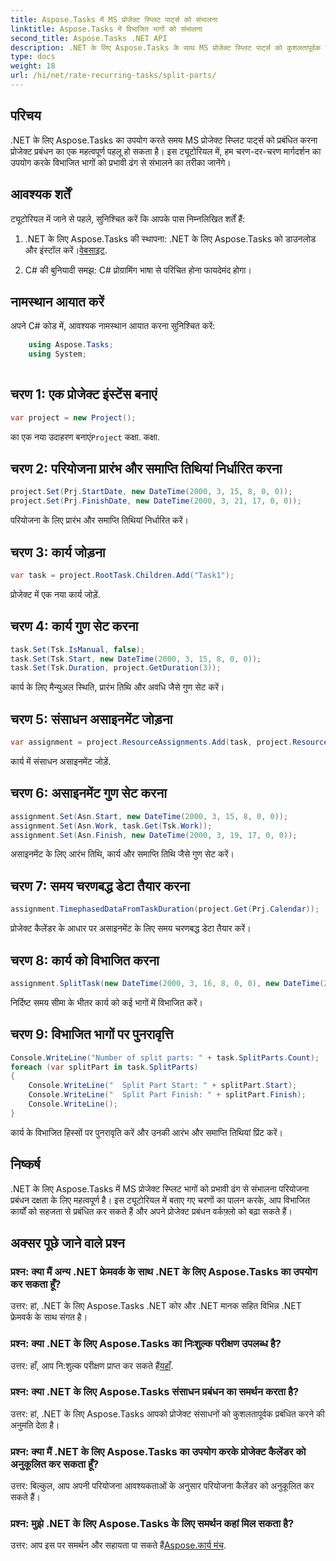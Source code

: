 ```yaml
---
title: Aspose.Tasks में MS प्रोजेक्ट स्प्लिट पार्ट्स को संभालना
linktitle: Aspose.Tasks में विभाजित भागों को संभालना
second_title: Aspose.Tasks .NET API
description: .NET के लिए Aspose.Tasks के साथ MS प्रोजेक्ट स्प्लिट पार्ट्स को कुशलतापूर्वक संभालना सीखें। अपने प्रोजेक्ट प्रबंधन वर्कफ़्लो को बढ़ाएँ।
type: docs
weight: 18
url: /hi/net/rate-recurring-tasks/split-parts/
---
```


## परिचय
.NET के लिए Aspose.Tasks का उपयोग करते समय MS प्रोजेक्ट स्प्लिट पार्ट्स को प्रबंधित करना प्रोजेक्ट प्रबंधन का एक महत्वपूर्ण पहलू हो सकता है। इस ट्यूटोरियल में, हम चरण-दर-चरण मार्गदर्शन का उपयोग करके विभाजित भागों को प्रभावी ढंग से संभालने का तरीका जानेंगे।
## आवश्यक शर्तें
ट्यूटोरियल में जाने से पहले, सुनिश्चित करें कि आपके पास निम्नलिखित शर्तें हैं:
1.  .NET के लिए Aspose.Tasks की स्थापना: .NET के लिए Aspose.Tasks को डाउनलोड और इंस्टॉल करें।[वेबसाइट](https://releases.aspose.com/tasks/net/).
   
2. C# की बुनियादी समझ: C# प्रोग्रामिंग भाषा से परिचित होना फायदेमंद होगा।

## नामस्थान आयात करें
अपने C# कोड में, आवश्यक नामस्थान आयात करना सुनिश्चित करें:
```csharp
    using Aspose.Tasks;
    using System;
    
```

## चरण 1: एक प्रोजेक्ट इंस्टेंस बनाएं
```csharp
var project = new Project();
```
 का एक नया उदाहरण बनाएं`Project` कक्षा. कक्षा.
## चरण 2: परियोजना प्रारंभ और समाप्ति तिथियां निर्धारित करना
```csharp
project.Set(Prj.StartDate, new DateTime(2000, 3, 15, 8, 0, 0));
project.Set(Prj.FinishDate, new DateTime(2000, 3, 21, 17, 0, 0));
```
परियोजना के लिए प्रारंभ और समाप्ति तिथियां निर्धारित करें।
## चरण 3: कार्य जोड़ना
```csharp
var task = project.RootTask.Children.Add("Task1");
```
प्रोजेक्ट में एक नया कार्य जोड़ें.
## चरण 4: कार्य गुण सेट करना
```csharp
task.Set(Tsk.IsManual, false);
task.Set(Tsk.Start, new DateTime(2000, 3, 15, 8, 0, 0));
task.Set(Tsk.Duration, project.GetDuration(3));
```
कार्य के लिए मैन्युअल स्थिति, प्रारंभ तिथि और अवधि जैसे गुण सेट करें।
## चरण 5: संसाधन असाइनमेंट जोड़ना
```csharp
var assignment = project.ResourceAssignments.Add(task, project.Resources.Add("r1"));
```
कार्य में संसाधन असाइनमेंट जोड़ें.
## चरण 6: असाइनमेंट गुण सेट करना
```csharp
assignment.Set(Asn.Start, new DateTime(2000, 3, 15, 8, 0, 0));
assignment.Set(Asn.Work, task.Get(Tsk.Work));
assignment.Set(Asn.Finish, new DateTime(2000, 3, 19, 17, 0, 0));
```
असाइनमेंट के लिए आरंभ तिथि, कार्य और समाप्ति तिथि जैसे गुण सेट करें।
## चरण 7: समय चरणबद्ध डेटा तैयार करना
```csharp
assignment.TimephasedDataFromTaskDuration(project.Get(Prj.Calendar));
```
प्रोजेक्ट कैलेंडर के आधार पर असाइनमेंट के लिए समय चरणबद्ध डेटा तैयार करें।
## चरण 8: कार्य को विभाजित करना
```csharp
assignment.SplitTask(new DateTime(2000, 3, 16, 8, 0, 0), new DateTime(2000, 3, 17, 17, 0, 0), project.Get(Prj.Calendar));
```
निर्दिष्ट समय सीमा के भीतर कार्य को कई भागों में विभाजित करें।
## चरण 9: विभाजित भागों पर पुनरावृत्ति
```csharp
Console.WriteLine("Number of split parts: " + task.SplitParts.Count);
foreach (var splitPart in task.SplitParts)
{
    Console.WriteLine("  Split Part Start: " + splitPart.Start);
    Console.WriteLine("  Split Part Finish: " + splitPart.Finish);
    Console.WriteLine();
}
```
कार्य के विभाजित हिस्सों पर पुनरावृति करें और उनकी आरंभ और समाप्ति तिथियां प्रिंट करें।

## निष्कर्ष
.NET के लिए Aspose.Tasks में MS प्रोजेक्ट स्प्लिट भागों को प्रभावी ढंग से संभालना परियोजना प्रबंधन दक्षता के लिए महत्वपूर्ण है। इस ट्यूटोरियल में बताए गए चरणों का पालन करके, आप विभाजित कार्यों को सहजता से प्रबंधित कर सकते हैं और अपने प्रोजेक्ट प्रबंधन वर्कफ़्लो को बढ़ा सकते हैं।
## अक्सर पूछे जाने वाले प्रश्न
### प्रश्न: क्या मैं अन्य .NET फ्रेमवर्क के साथ .NET के लिए Aspose.Tasks का उपयोग कर सकता हूँ?
उत्तर: हां, .NET के लिए Aspose.Tasks .NET कोर और .NET मानक सहित विभिन्न .NET फ्रेमवर्क के साथ संगत है।
### प्रश्न: क्या .NET के लिए Aspose.Tasks का निःशुल्क परीक्षण उपलब्ध है?
 उत्तर: हाँ, आप नि:शुल्क परीक्षण प्राप्त कर सकते हैं[यहाँ](https://releases.aspose.com/).
### प्रश्न: क्या .NET के लिए Aspose.Tasks संसाधन प्रबंधन का समर्थन करता है?
उत्तर: हां, .NET के लिए Aspose.Tasks आपको प्रोजेक्ट संसाधनों को कुशलतापूर्वक प्रबंधित करने की अनुमति देता है।
### प्रश्न: क्या मैं .NET के लिए Aspose.Tasks का उपयोग करके प्रोजेक्ट कैलेंडर को अनुकूलित कर सकता हूँ?
उत्तर: बिल्कुल, आप अपनी परियोजना आवश्यकताओं के अनुसार परियोजना कैलेंडर को अनुकूलित कर सकते हैं।
### प्रश्न: मुझे .NET के लिए Aspose.Tasks के लिए समर्थन कहां मिल सकता है?
 उत्तर: आप इस पर समर्थन और सहायता पा सकते हैं[Aspose.कार्य मंच](https://forum.aspose.com/c/tasks/15).